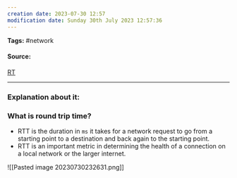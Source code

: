 ```yaml
---
creation date: 2023-07-30 12:57
modification date: Sunday 30th July 2023 12:57:36
---
```


**Tags:** #network 

#### Source:
[RT](https://www.cloudflare.com/learning/performance/glossary/what-is-latency/)

--------------------------------------

### Explanation about it:

### What is round trip time?

* RTT is the duration in `ms` it takes for a network request to go from a starting point to a destination and back again to the starting point.
* RTT is an important metric in determining the health of a connection on a local network or the larger internet.

![[Pasted image 20230730232631.png]]

